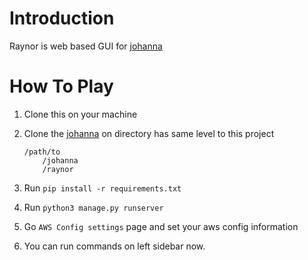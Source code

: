# Introduction

Raynor is web based GUI for [johanna](https://github.com/hardboiledsmith/johanna)

# How To Play

1. Clone this on your machine
2. Clone the [johanna](https://github.com/addnull/johanna) on directory has same level to this project
    
    ```
    /path/to
        /johanna
        /raynor
    ```

3. Run `pip install -r requirements.txt`
4. Run `python3 manage.py runserver`
5. Go `AWS Config settings` page and set your aws config information
6. You can run commands on left sidebar now.
